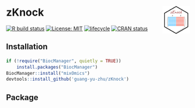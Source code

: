 # zKnock <img src="https://github.com/guang-yu-zhu/zKnock/raw/main/pkgdown/favicon/apple-touch-icon.png" align="right" width=15% />

[![R build status](https://github.com/microsoft/wpa/workflows/R-CMD-check/badge.svg)](https://github.com/guang-yu-zhu/zKnock)
[![License: MIT](https://img.shields.io/badge/License-MIT-yellow.svg)](https://opensource.org/licenses/MIT/)
[![lifecycle](https://img.shields.io/badge/lifecycle-maturing-blue.svg)](https://lifecycle.r-lib.org/articles/stages.html)
[![CRAN status](https://www.r-pkg.org/badges/version/wpa)](https://CRAN.R-project.org/)

## Installation

```R
if (!require("BiocManager", quietly = TRUE))
    install.packages("BiocManager")
BiocManager::install("mixOmics")
devtools::install_github('guang-yu-zhu/zKnock')
```

## Package

